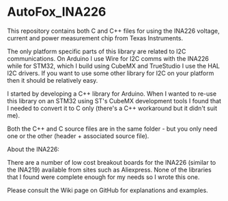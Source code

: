 # AutoFox_INA226
This repository contains both C and C++ files for using the INA226 voltage, current and power measurement chip from Texas Instruments.

The only platform specific parts of this library are related to I2C communications.  On Arduino I use Wire for I2C comms with the INA226 while for STM32, which I build using CubeMX and TrueStudio I use the HAL I2C drivers.  If you want to use some other library for I2C on your platform then it should be relatively easy.

I started by developing a C++ library for Arduino.
When I wanted to re-use this library on an STM32 using ST's CubeMX development tools I found that I needed to convert it to C only (there's a C++ workaround but it didn't suit me).

Both the C++ and C source files are in the same folder - but you only need one or the other (header + associated source file).

About the INA226:

There are a number of low cost breakout boards for the INA226 (similar to the INA219) available from sites such as Aliexpress.  None of the libraries that I found were complete enough for my needs so I wrote this one.

Please consult the Wiki page on GitHub for explanations and examples.
